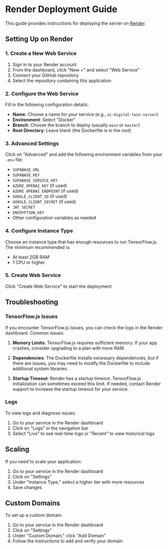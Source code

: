 # Render Deployment Guide

This guide provides instructions for deploying the server on [Render](https://render.com/).

## Setting Up on Render

### 1. Create a New Web Service

1. Sign in to your Render account
2. From the dashboard, click "New +" and select "Web Service"
3. Connect your GitHub repository
4. Select the repository containing this application

### 2. Configure the Web Service

Fill in the following configuration details:

- **Name**: Choose a name for your service (e.g., `ai-digital-twin-server`)
- **Environment**: Select "Docker"
- **Branch**: Choose the branch to deploy (usually `main` or `master`)
- **Root Directory**: Leave blank (the Dockerfile is in the root)

### 3. Advanced Settings

Click on "Advanced" and add the following environment variables from your `.env` file:

- `SUPABASE_URL`
- `SUPABASE_KEY`
- `SUPABASE_SERVICE_KEY`
- `AZURE_OPENAI_KEY` (if used)
- `AZURE_OPENAI_ENDPOINT` (if used)
- `GOOGLE_CLIENT_ID` (if used)
- `GOOGLE_CLIENT_SECRET` (if used)
- `JWT_SECRET`
- `ENCRYPTION_KEY`
- Other configuration variables as needed

### 4. Configure Instance Type

Choose an instance type that has enough resources to run TensorFlow.js. The minimum recommended is:

- At least 2GB RAM
- 1 CPU or higher

### 5. Create Web Service

Click "Create Web Service" to start the deployment.

## Troubleshooting

### TensorFlow.js Issues

If you encounter TensorFlow.js issues, you can check the logs in the Render dashboard. Common issues:

1. **Memory Limits**: TensorFlow.js requires sufficient memory. If your app crashes, consider upgrading to a plan with more RAM.

2. **Dependencies**: The Dockerfile installs necessary dependencies, but if there are issues, you may need to modify the Dockerfile to include additional system libraries.

3. **Startup Timeout**: Render has a startup timeout. TensorFlow.js initialization can sometimes exceed this limit. If needed, contact Render support to increase the startup timeout for your service.

### Logs

To view logs and diagnose issues:

1. Go to your service in the Render dashboard
2. Click on "Logs" in the navigation bar
3. Select "Live" to see real-time logs or "Recent" to view historical logs

## Scaling

If you need to scale your application:

1. Go to your service in the Render dashboard
2. Click on "Settings"
3. Under "Instance Type," select a higher tier with more resources
4. Save changes

## Custom Domains

To set up a custom domain:

1. Go to your service in the Render dashboard
2. Click on "Settings"
3. Under "Custom Domain," click "Add Domain"
4. Follow the instructions to add and verify your domain 